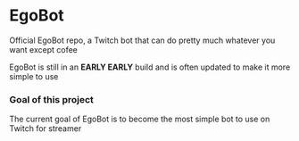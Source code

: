 # EgoBot
Official EgoBot repo, a Twitch bot that can do pretty much whatever you want except cofee

EgoBot is still in an **EARLY EARLY** build and is often updated to make it more simple to use
### Goal of this project

The current goal of EgoBot is to become the most simple bot to use on Twitch for streamer
